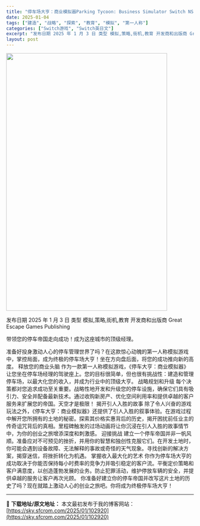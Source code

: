 ```yaml
---
title: "停车场大亨：商业模拟器Parking Tycoon: Business Simulator Switch NSP (v1.0.0)英文"
date: 2025-01-04
tags: ["建造", "战略", "探索", "教育", "模拟", "第一人称"]
categories: ["Switch游戏", "Switch英日文"]
excerpt: "发布日期 2025 年 1 月 3 日 类型 模拟,策略,街机,教育 开发商和出版商 Great Escape Games Publishing 带领您的停车帝国走向成功！成为这座城市的顶级经理。 准备好投身激动人心的停车管理世界了吗？在这款惊心动魄的第一人称模拟游戏中，掌控局面，成为终极的停车场大&hellip;"
layout: post
---
```


<img class="aligncenter size-full wp-image-102918" src="https://sky.sfcrom.com/wp-content/uploads/2025/01/2025010404435744.webp" alt="" width="432" height="692" />

发布日期 2025 年 1 月 3 日
类型 模拟,策略,街机,教育
开发商和出版商 Great Escape Games Publishing

带领您的停车帝国走向成功！成为这座城市的顶级经理。

准备好投身激动人心的停车管理世界了吗？在这款惊心动魄的第一人称模拟游戏中，掌控局面，成为终极的停车场大亨！坐在方向盘后面，将您的成功推向新的高度。
释放您的商业头脑
作为一款第一人称模拟游戏，《停车大亨：商业模拟器》让您坐在停车场经理的驾驶座上。您的目标很简单，但也很有挑战性：建造和管理停车场，以最大化您的收入，并成为行业中的顶级大亨。
战略规划和升级
每个决策都对您追求成功至关重要。战略性地开发和升级您的停车设施，确保它们具有吸引力、安全并配备最新技术。通过收购新房产、优化空间利用率和提供卓越的客户服务来扩展您的帝国。天空才是极限！
揭开引人入胜的故事
除了令人兴奋的游戏玩法之外，《停车大亨：商业模拟器》还提供了引人入胜的叙事体验。在游戏过程中解开您所拥有的土地的秘密。探索其价格实惠背后的历史，揭开困扰前任业主的传奇诅咒背后的真相。里程碑触发的过场动画将让你沉浸在引人入胜的故事情节中，为你的创业之旅增添深度和刺激感。
迎接挑战
建立一个停车帝国并非一帆风顺。准备应对不可预见的挫折，并用你的智慧和独创性克服它们。在开发土地时，你可能会遇到设备故障、无法解释的事故或奇怪的天气现象。寻找创新的解决方案，揭穿迷信，将挫折转化为机遇。
掌握收入最大化的艺术
你作为停车场大亨的成功取决于你能否保持每小时费率的竞争力并吸引稳定的客户流。平衡定价策略和客户满意度，以创造蓬勃发展的业务。防止犯罪活动，维护停放车辆的安全，并提供卓越的服务让客户再次光顾。
你准备好建立你的停车帝国并改写这片土地的历史了吗？现在就踏上激动人心的创业之旅吧。你将成为终极停车场大亨！

---
📖 **下载地址/原文地址：** 本文最初发布于我的博客网站：[https://sky.sfcrom.com/2025/01/102920](https://sky.sfcrom.com/2025/01/102920)
